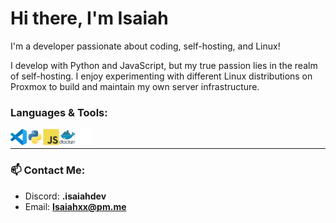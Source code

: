 # Hi there, I'm Isaiah 

I'm a developer passionate about coding, self-hosting, and Linux!

I develop with Python and JavaScript, but my true passion lies in the realm of self-hosting. I enjoy experimenting with different Linux distributions on Proxmox to build and maintain my own server infrastructure.

 
### Languages & Tools:
<img align="left" alt="Visual Studio Code" width="26px" src="./img/vscode.svg"/>
<img align="left" alt="Python" width="26px" src="./img/python.svg"/>
<img align="left" alt="Java" width="26px" src="./img/javascript.svg"/>
<img align="left" alt="Docker" width="26px" src="./img/docker.svg"/>
<img align="left" alt="Github" width="26px" src="./img/github.svg"/>

<br />

---

### 📫 Contact Me: 
- Discord: **.isaiahdev**
- Email: **Isaiahxx@pm.me**
